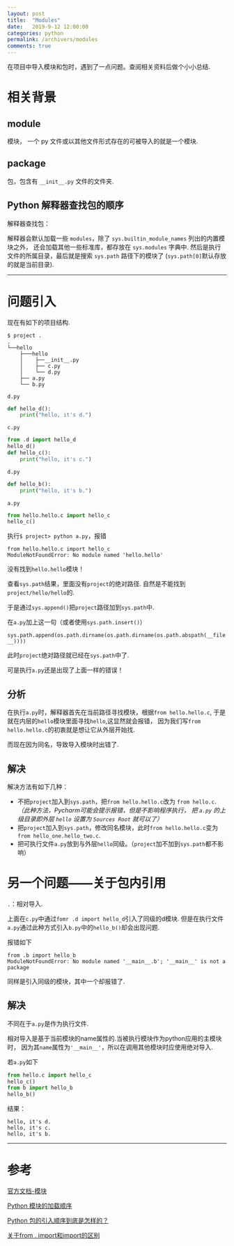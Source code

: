 ```yaml
---
layout: post
title:  "Modules"
date:   2019-9-12 12:00:00
categories: python
permalink: /archivers/modules
comments: true
---
```

在项目中导入模块和包时，遇到了一点问题。查阅相关资料后做个小小总结.
<!--more-->
# 相关背景
## module
模块， 一个 py 文件或以其他文件形式存在的可被导入的就是一个模块.

## package
包，包含有 `__init__.py` 文件的文件夹.

## Python 解释器查找包的顺序
解释器查找包：

解释器会默认加载一些 `modules`，除了 `sys.builtin_module_names` 列出的内置模块之外，
还会加载其他一些标准库，都存放在 `sys.modules` 字典中.
然后是执行文件的所属目录，最后就是搜索 `sys.path` 路径下的模块了
(`sys.path[0]`默认存放的就是当前目录).

***

# 问题引入

现在有如下的项目结构.
```
$ project .
.
└──hello
    ├───hello
    │    ├──__init__.py
    │    ├── c.py
    │    └── d.py
    ├── a.py
    └── b.py
```
`d.py`
```python
def hello_d():
    print("hello, it's d.")
```
`c.py`
```python
from .d import hello_d
hello_d()
def hello_c():
    print("hello, it's c.")
```
`d.py`
```python
def hello_b():
    print("hello, it's b.")
```
`a.py`
```python
from hello.hello.c import hello_c
hello_c()
```
执行`$ project> python a.py`，报错
```
from hello.hello.c import hello_c
ModuleNotFoundError: No module named 'hello.hello'
```
没有找到`hello.hello`模块！

查看`sys.path`结果，里面没有`project`的绝对路径.
自然是不能找到`project/hello/hello`的.

于是通过`sys.append()`把`project`路径加到`sys.path`中.

在`a.py`加上这一句（或者使用`sys.path.insert()`）

`sys.path.append(os.path.dirname(os.path.dirname(os.path.abspath(__file__))))`

此时`project`绝对路径就已经在`sys.path`中了.

可是执行`a.py`还是出现了上面一样的错误！

## 分析

在执行`a.py`时，解释器首先在当前路径寻找模块，根据`from hello.hello.c`,
于是就在内层的`hello`模块里面寻找`hello`,这显然就会报错，
因为我们写`from hello.hello.c`的初衷就是想让它从外层开始找.

而现在因为同名，导致导入模块时出错了.

## 解决
解决方法有如下几种：
* 不把`project`加入到`sys.path`，把`from hello.hello.c`改为
`from hello.c`.*（此种方法，Pycharm可能会提示报错，但是不影响程序执行，
把 `a.py` 的上级目录即外层 `hello` 设置为 `Sources Root` 就可以了）*
* 把`project`加入到`sys.path`，修改同名模块，此时`from hello.hello.c`变为
`from hello_one.hello_two.c`.
* 把可执行文件`a.py`放到与外层`hello`同级。（`project`加不加到`sys.path`都不影响）

# 另一个问题——关于**包内引用**
`.`：相对导入.

上面在`c.py`中通过`fomr .d import hello_d`引入了同级的d模块.
但是在执行文件`a.py`通过此种方式引入`b.py`中的`hello_b()`却会出现问题.

报错如下
```
from .b import hello_b
ModuleNotFoundError: No module named '__main__.b'; '__main__' is not a package
```
同样是引入同级的模块，其中一个却报错了.

## 解决

不同在于`a.py`是作为执行文件.

相对导入是基于当前模块的name属性的.当被执行模块作为python应用的主模块时，
因为其`name`属性为`'__main__'`，所以在调用其他模块时应使用绝对导入.

若`a.py`如下
```python
from hello.c import hello_c
hello_c()
from b import hello_b
hello_b()
```
结果：
```
hello, it's d.
hello, it's c.
hello, it's b.
```
***
# **参考**

[官方文档-模块](http://www.pythondoc.com/pythontutorial3/modules.html#tut-standardmodules)

[Python 模块的加载顺序](https://www.tuicool.com/articles/ENvIBnV)

[Python 包的引入顺序到底是怎样的？](https://segmentfault.com/q/1010000017357057)

[关于from . import和import的区别](https://www.cnblogs.com/yx179971/p/7615394.html)
